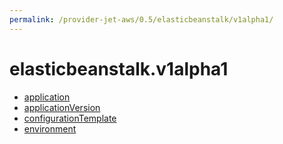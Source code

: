 ```yaml
---
permalink: /provider-jet-aws/0.5/elasticbeanstalk/v1alpha1/
---
```


# elasticbeanstalk.v1alpha1



* [application](application.md)
* [applicationVersion](applicationVersion.md)
* [configurationTemplate](configurationTemplate.md)
* [environment](environment.md)